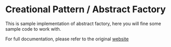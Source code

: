 # Creational Pattern / Abstract Factory 
This is sample implementation of abstract factory, here you will fine some sample code to work with.

For full documentation, please refer to the original [website](https://refactoring.guru/design-patterns/abstract-factory)

